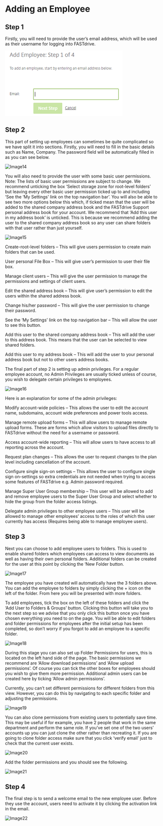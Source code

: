 # Adding an Employee

## Step 1

Firstly, you will need to provide the user’s email address, which will be used as their username for logging into FASTdrive.

![Image13](files/Image13.png)

## Step 2

This part of setting up employees can sometimes be quite complicated so we have split it into sections. Firstly, you will need to fill in the basic details such as Name, Company. The password field will be automatically filled in as you can see below.

![Image14](https://github.com/richgukfast/docs.ukfast.co.uk/blob/master/source/fastdrive/files/Image14.png)

You will also need to provide the user with some basic user permissions. Note: The lists of basic user permissions are subject to change.   We recommend unticking the box ‘Select storage zone for root-level folders’ but leaving every other basic user permission ticked up to and including ‘See the ‘My Settings’ link on the top navigation bar’. You will also be able to see two more options below this which, if ticked mean that the user will be added to the shared company address book and the FASTdrive Support personal address book for your account. We recommend that ‘Add this user in my address book’ is unticked. This is because we recommend adding the user to the shared company address book so any user can share folders with that user rather than just yourself.

![Image15](https://github.com/richgukfast/docs.ukfast.co.uk/blob/master/source/fastdrive/files/Image15.png)

Create-root-level folders – This will give users permission to create main folders that can be used. 

User personal File Box – This will give user’s permission to user their file box. 

Manage client users – This will give the user permission to manage the permissions and settings of client users. 

Edit the shared address book – This will give user’s permission to edit the users within the shared address book. 

Change his/her password – This will give the user permission to change their password. 

See the ‘My Settings’ link on the top navigation bar – This will allow the user to see this button.

Add this user to the shared company address book – This will add the user to this address book. This means that the user can be selected to view shared folders. 

Add this user to my address book – This will add the user to your personal address book but not to other users address books.

The final part of step 2 is setting up admin privileges. For a regular employee account, no Admin Privileges are usually ticked unless of course, you wish to delegate certain privileges to employees.

![Image16](https://github.com/richgukfast/docs.ukfast.co.uk/blob/master/source/fastdrive/files/Image16.png)

Here is an explanation for some of the admin privileges:

Modify account-wide policies – This allows the user to edit the account name, subdomains, account wide preferences and power tools access. 

Manage remote upload forms – This will allow users to manage remote upload forms. These are forms which allow visitors to upload files directly to FASTdrive without the need for a username or password. 

Access account-wide reporting – This will allow users to have access to all reporting across the account. 

Request plan changes – This allows the user to request changes to the plan level including cancellation of the account. 

Configure single sign-on settings – This allows the user to configure single sign on-settings so extra credentials are not needed when trying to access some features of FASTdrive e.g. Admin password required. 

Manage Super User Group membership – This user will be allowed to add and remove employee users to the Super User Group and select whether to hide the group from the folder access listings. 

Delegate admin privileges to other employee users – This user will be allowed to manage other employees’ access to the roles of which this user currently has access (Requires being able to manage employee users).

## Step 3

Next you can choose to add employee users to folders. This is used to enable shared folders which employees can access to view documents as well as having their own personal folders. Additional folders can be created for the user at this point by clicking the ‘New Folder button.

![Image17](https://github.com/richgukfast/docs.ukfast.co.uk/blob/master/source/fastdrive/files/Image17.PNG)

The employee you have created will automatically have the 3 folders above. You can add the employee to folders by simply clicking the + icon on the left of the folder. From here you will be presented with more folders.

To add employees, tick the box on the left of these folders and click the ‘Add User to Folders & Groups’ button. Clicking this button will take you to the next step so we advise that you only click this button once you have chosen everything you need to on the page. You will be able to edit folders and folder permissions for employees after the initial setup has been completed, so don’t worry if you forgot to add an employee to a specific folder.

![Image18](https://github.com/richgukfast/docs.ukfast.co.uk/blob/master/source/fastdrive/files/Image18.png)

During this stage you can also set up Folder Permissions for users, this is located on the left hand side of the page. The basic permissions we recommend are ‘Allow download permissions’ and ‘Allow upload permissions’. Of course you can tick the other boxes for employees should you wish to give them more permission. Additional admin users can be created here by ticking ‘Allow admin permissions’.

Currently, you can’t set different permissions for different folders from this view. However, you can do this by navigating to each specific folder and adjusting the permissions.

![Image19](https://github.com/richgukfast/docs.ukfast.co.uk/blob/master/source/fastdrive/files/Image19.png)

You can also clone permissions from existing users to potentially save time. This may be useful if for example, you have 2 people that work in the same department and perform the same role. If you’ve set one of the two users’ accounts up you can just clone the other rather than recreating it. If you are going to clone folder access make sure that you click ‘verify email’ just to check that the current user exists.

![Image20](https://github.com/richgukfast/docs.ukfast.co.uk/blob/master/source/fastdrive/files/Image20.png)

Add the folder permissions and you should see the following.

![Image21](https://github.com/richgukfast/docs.ukfast.co.uk/blob/master/source/fastdrive/files/Image21.png)

## Step 4

The final step is to send a welcome email to the new employee user. Before they use the account, users need to activate it by clicking the activation link in the email.

![Image22](https://github.com/richgukfast/docs.ukfast.co.uk/blob/master/source/fastdrive/files/Image22.png)
